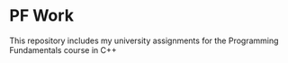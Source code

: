 # PF Work

This repository includes my university assignments for the Programming Fundamentals course in C++
